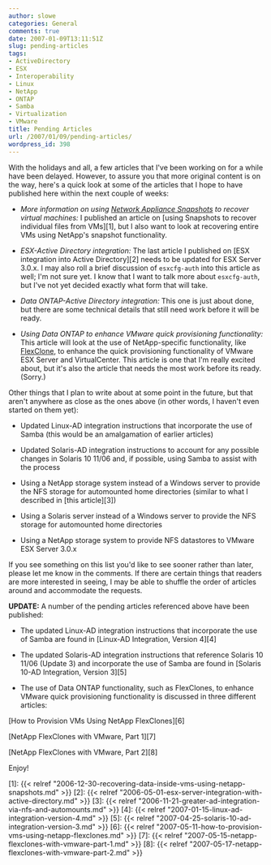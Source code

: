 ```yaml
---
author: slowe
categories: General
comments: true
date: 2007-01-09T13:11:51Z
slug: pending-articles
tags:
- ActiveDirectory
- ESX
- Interoperability
- Linux
- NetApp
- ONTAP
- Samba
- Virtualization
- VMware
title: Pending Articles
url: /2007/01/09/pending-articles/
wordpress_id: 398
---
```


With the holidays and all, a few articles that I've been working on for a while have been delayed. However, to assure you that more original content is on the way, here's a quick look at some of the articles that I hope to have published here within the next couple of weeks:

* _More information on using [Network Appliance Snapshots](http://www.netapp.com/products/software/snapshot.html) to recover virtual machines:_ I published an article on [using Snapshots to recover individual files from VMs][1], but I also want to look at recovering entire VMs using NetApp's snapshot functionality.

* _ESX-Active Directory integration:_ The last article I published on [ESX integration into Active Directory][2] needs to be updated for ESX Server 3.0.x. I may also roll a brief discussion of `esxcfg-auth` into this article as well; I'm not sure yet. I know that I want to talk more about `esxcfg-auth`, but I've not yet decided exactly what form that will take.

* _Data ONTAP-Active Directory integration:_ This one is just about done, but there are some technical details that still need work before it will be ready.

* _Using Data ONTAP to enhance VMware quick provisioning functionality:_ This article will look at the use of NetApp-specific functionality, like [FlexClone](http://www.netapp.com/products/software/flexclone.html), to enhance the quick provisioning functionality of VMware ESX Server and VirtualCenter. This article is one that I'm really excited about, but it's also the article that needs the most work before its ready. (Sorry.)

Other things that I plan to write about at some point in the future, but that aren't anywhere as close as the ones above (in other words, I haven't even started on them yet):

* Updated Linux-AD integration instructions that incorporate the use of Samba (this would be an amalgamation of earlier articles)

* Updated Solaris-AD integration instructions to account for any possible changes in Solaris 10 11/06 and, if possible, using Samba to assist with the process

* Using a NetApp storage system instead of a Windows server to provide the NFS storage for automounted home directories (similar to what I described in [this article][3])

* Using a Solaris server instead of a Windows server to provide the NFS storage for automounted home directories

* Using a NetApp storage system to provide NFS datastores to VMware ESX Server 3.0.x

If you see something on this list you'd like to see sooner rather than later, please let me know in the comments. If there are certain things that readers are more interested in seeing, I may be able to shuffle the order of articles around and accommodate the requests.

**UPDATE:** A number of the pending articles referenced above have been published:

* The updated Linux-AD integration instructions that incorporate the use of Samba are found in [Linux-AD Integration, Version 4][4]

* The updated Solaris-AD integration instructions that reference Solaris 10 11/06 (Update 3) and incorporate the use of Samba are found in [Solaris 10-AD Integration, Version 3][5]

* The use of Data ONTAP functionality, such as FlexClones, to enhance VMware quick provisioning functionality is discussed in three different articles:  

[How to Provision VMs Using NetApp FlexClones][6]  

[NetApp FlexClones with VMware, Part 1][7]  

[NetApp FlexClones with VMware, Part 2][8]

Enjoy!

[1]: {{< relref "2006-12-30-recovering-data-inside-vms-using-netapp-snapshots.md" >}}
[2]: {{< relref "2006-05-01-esx-server-integration-with-active-directory.md" >}}
[3]: {{< relref "2006-11-21-greater-ad-integration-via-nfs-and-automounts.md" >}}
[4]: {{< relref "2007-01-15-linux-ad-integration-version-4.md" >}}
[5]: {{< relref "2007-04-25-solaris-10-ad-integration-version-3.md" >}}
[6]: {{< relref "2007-05-11-how-to-provision-vms-using-netapp-flexclones.md" >}}
[7]: {{< relref "2007-05-15-netapp-flexclones-with-vmware-part-1.md" >}}
[8]: {{< relref "2007-05-17-netapp-flexclones-with-vmware-part-2.md" >}}
